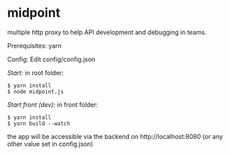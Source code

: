 # midpoint
multiple http proxy to help API development and debugging in teams.

Prerequisites:
yarn

Config:
Edit config/config.json



*Start:*
in root folder:
```
$ yarn install
$ node midpoint.js
```

*Start front (dev):*
in front folder:
```
$ yarn install
$ yarn build --watch 
```
the app will be accessible via the backend on http://localhost:8080 (or any other value set in config.json)
